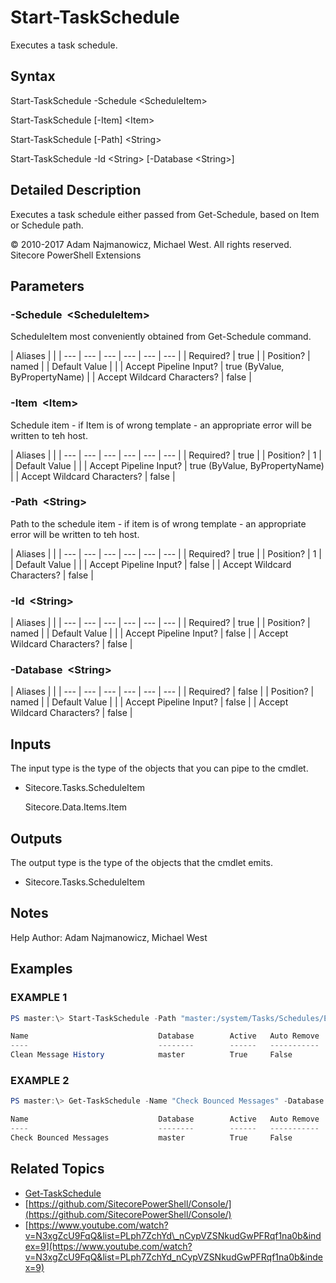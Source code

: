 # Start-TaskSchedule

Executes a task schedule.

## Syntax

Start-TaskSchedule -Schedule &lt;ScheduleItem&gt;

Start-TaskSchedule \[-Item\] &lt;Item&gt;

Start-TaskSchedule \[-Path\] &lt;String&gt;

Start-TaskSchedule -Id &lt;String&gt; \[-Database &lt;String&gt;\]

## Detailed Description

Executes a task schedule either passed from Get-Schedule, based on Item or Schedule path.

© 2010-2017 Adam Najmanowicz, Michael West. All rights reserved. Sitecore PowerShell Extensions

## Parameters

### -Schedule  &lt;ScheduleItem&gt;

ScheduleItem most conveniently obtained from Get-Schedule command.

| Aliases |  |
| --- | --- | --- | --- | --- | --- |
| Required? | true |
| Position? | named |
| Default Value |  |
| Accept Pipeline Input? | true \(ByValue, ByPropertyName\) |
| Accept Wildcard Characters? | false |

### -Item  &lt;Item&gt;

Schedule item - if Item is of wrong template - an appropriate error will be written to teh host.

| Aliases |  |
| --- | --- | --- | --- | --- | --- |
| Required? | true |
| Position? | 1 |
| Default Value |  |
| Accept Pipeline Input? | true \(ByValue, ByPropertyName\) |
| Accept Wildcard Characters? | false |

### -Path  &lt;String&gt;

Path to the schedule item - if item is of wrong template - an appropriate error will be written to teh host.

| Aliases |  |
| --- | --- | --- | --- | --- | --- |
| Required? | true |
| Position? | 1 |
| Default Value |  |
| Accept Pipeline Input? | false |
| Accept Wildcard Characters? | false |

### -Id  &lt;String&gt;

| Aliases |  |
| --- | --- | --- | --- | --- | --- |
| Required? | true |
| Position? | named |
| Default Value |  |
| Accept Pipeline Input? | false |
| Accept Wildcard Characters? | false |

### -Database  &lt;String&gt;

| Aliases |  |
| --- | --- | --- | --- | --- | --- |
| Required? | false |
| Position? | named |
| Default Value |  |
| Accept Pipeline Input? | false |
| Accept Wildcard Characters? | false |

## Inputs

The input type is the type of the objects that you can pipe to the cmdlet.

* Sitecore.Tasks.ScheduleItem

  Sitecore.Data.Items.Item 

## Outputs

The output type is the type of the objects that the cmdlet emits.

* Sitecore.Tasks.ScheduleItem 

## Notes

Help Author: Adam Najmanowicz, Michael West

## Examples

### EXAMPLE 1

```powershell
PS master:\> Start-TaskSchedule -Path "master:/system/Tasks/Schedules/Email Campaign/Clean Message History"

Name                             Database        Active   Auto Remove  Is Due   Expired  Completed    Last Run               Next Run
----                             --------        ------   -----------  ------   -------  ---------    --------               --------
Clean Message History            master          True     False        False    False    False        2014-07-29 16:22:49    2014-07-30 04:52:49
```

### EXAMPLE 2

```powershell
PS master:\> Get-TaskSchedule -Name "Check Bounced Messages" -Database "master" | Start-TaskSchedule

Name                             Database        Active   Auto Remove  Is Due   Expired  Completed    Last Run               Next Run
----                             --------        ------   -----------  ------   -------  ---------    --------               --------
Check Bounced Messages           master          True     False        False    False    False        2014-07-29 16:21:33    2014-07-30 04:51:33
```

## Related Topics

* [Get-TaskSchedule](get-taskschedule.md)
* [https://github.com/SitecorePowerShell/Console/](https://github.com/SitecorePowerShell/Console/) 
* [https://www.youtube.com/watch?v=N3xgZcU9FqQ&list=PLph7ZchYd\_nCypVZSNkudGwPFRqf1na0b&index=9](https://www.youtube.com/watch?v=N3xgZcU9FqQ&list=PLph7ZchYd_nCypVZSNkudGwPFRqf1na0b&index=9) 

